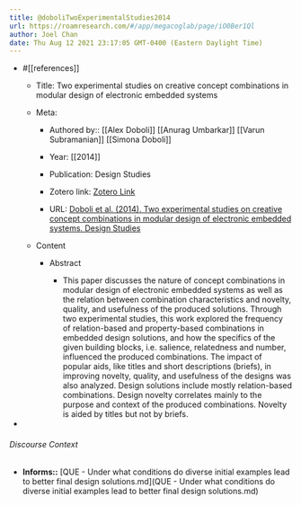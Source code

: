 ```yaml
---
title: @doboliTwoExperimentalStudies2014
url: https://roamresearch.com/#/app/megacoglab/page/iO0Ber1Ql
author: Joel Chan
date: Thu Aug 12 2021 23:17:05 GMT-0400 (Eastern Daylight Time)
---
```


- #[[references]]

    - Title: Two experimental studies on creative concept combinations in modular design of electronic embedded systems

    - Meta:

        - Authored by:: [[Alex Doboli]] [[Anurag Umbarkar]] [[Varun Subramanian]] [[Simona Doboli]]

        - Year: [[2014]]

        - Publication: Design Studies

        - Zotero link: [Zotero Link](zotero://select/items/7_RK8Y4A3Q)

        - URL: [Doboli et al. (2014). Two experimental studies on creative concept combinations in modular design of electronic embedded systems. Design Studies](undefined)

    - Content

        - Abstract

            - This paper discusses the nature of concept combinations in modular design of electronic embedded systems as well as the relation between combination characteristics and novelty, quality, and usefulness of the produced solutions. Through two experimental studies, this work explored the frequency of relation-based and property-based combinations in embedded design solutions, and how the specifics of the given building blocks, i.e. salience, relatedness and number, influenced the produced combinations. The impact of popular aids, like titles and short descriptions (briefs), in improving novelty, quality, and usefulness of the designs was also analyzed. Design solutions include mostly relation-based combinations. Design novelty correlates mainly to the purpose and context of the produced combinations. Novelty is aided by titles but not by briefs.
- 

###### Discourse Context

- **Informs::** [QUE - Under what conditions do diverse initial examples lead to better final design solutions.md](QUE - Under what conditions do diverse initial examples lead to better final design solutions.md)
